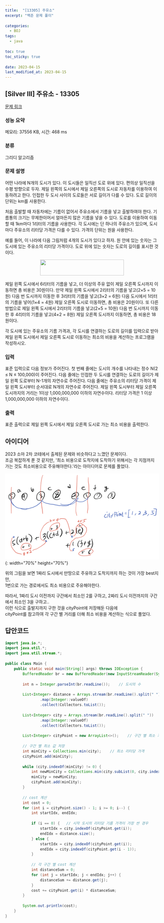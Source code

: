 ```yaml
---
title:  "[13305] 주유소"
excerpt: "백준 문제 풀이"

categories:
  - BOJ
tags:
  - java

toc: true
toc_sticky: true

date: 2023-04-15
last_modified_at: 2023-04-15
---
```

## [Silver III] 주유소 - 13305 

[문제 링크](https://www.acmicpc.net/problem/13305) 

### 성능 요약

메모리: 37556 KB, 시간: 468 ms

### 분류

그리디 알고리즘

### 문제 설명

<p>어떤 나라에 N개의 도시가 있다. 이 도시들은 일직선 도로 위에 있다. 편의상 일직선을 수평 방향으로 두자. 제일 왼쪽의 도시에서 제일 오른쪽의 도시로 자동차를 이용하여 이동하려고 한다. 인접한 두 도시 사이의 도로들은 서로 길이가 다를 수 있다. 도로 길이의 단위는 km를 사용한다.</p>

<p>처음 출발할 때 자동차에는 기름이 없어서 주유소에서 기름을 넣고 출발하여야 한다. 기름통의 크기는 무제한이어서 얼마든지 많은 기름을 넣을 수 있다. 도로를 이용하여 이동할 때 1km마다 1리터의 기름을 사용한다. 각 도시에는 단 하나의 주유소가 있으며, 도시 마다 주유소의 리터당 가격은 다를 수 있다. 가격의 단위는 원을 사용한다.</p>

<p>예를 들어, 이 나라에 다음 그림처럼 4개의 도시가 있다고 하자. 원 안에 있는 숫자는 그 도시에 있는 주유소의 리터당 가격이다. 도로 위에 있는 숫자는 도로의 길이를 표시한 것이다. </p>

<p style="text-align: center;"><img alt="" src="https://onlinejudgeimages.s3-ap-northeast-1.amazonaws.com/problem/13305/1.png" style="height:52px; width:274px"></p>

<p>제일 왼쪽 도시에서 6리터의 기름을 넣고, 더 이상의 주유 없이 제일 오른쪽 도시까지 이동하면 총 비용은 30원이다. 만약 제일 왼쪽 도시에서 2리터의 기름을 넣고(2×5 = 10원) 다음 번 도시까지 이동한 후 3리터의 기름을 넣고(3×2 = 6원) 다음 도시에서 1리터의 기름을 넣어(1×4 = 4원) 제일 오른쪽 도시로 이동하면, 총 비용은 20원이다. 또 다른 방법으로 제일 왼쪽 도시에서 2리터의 기름을 넣고(2×5 = 10원) 다음 번 도시까지 이동한 후 4리터의 기름을 넣고(4×2 = 8원) 제일 오른쪽 도시까지 이동하면, 총 비용은 18원이다.</p>

<p>각 도시에 있는 주유소의 기름 가격과, 각 도시를 연결하는 도로의 길이를 입력으로 받아 제일 왼쪽 도시에서 제일 오른쪽 도시로 이동하는 최소의 비용을 계산하는 프로그램을 작성하시오.</p>

### 입력 

 <p>표준 입력으로 다음 정보가 주어진다. 첫 번째 줄에는 도시의 개수를 나타내는 정수 N(2 ≤ N ≤ 100,000)이 주어진다. 다음 줄에는 인접한 두 도시를 연결하는 도로의 길이가 제일 왼쪽 도로부터 N-1개의 자연수로 주어진다. 다음 줄에는 주유소의 리터당 가격이 제일 왼쪽 도시부터 순서대로 N개의 자연수로 주어진다. 제일 왼쪽 도시부터 제일 오른쪽 도시까지의 거리는 1이상 1,000,000,000 이하의 자연수이다. 리터당 가격은 1 이상 1,000,000,000 이하의 자연수이다. </p>

### 출력 

 <p>표준 출력으로 제일 왼쪽 도시에서 제일 오른쪽 도시로 가는 최소 비용을 출력한다. </p>


## 아이디어
2023 소마 2차 코테에서 출제된 문제와 비슷하다고 느꼈던 문제이다.  
조금 복잡하게 푼 것 같지만, '최소 비용으로 도착지에 도착하기 위해서는 각 지점까지 가는 것도 최소비용으로 주유해야한다.'라는 아이디어로 문제를 풀었다.  

![image](/assets/images/boj/13305.png){: width="70%" height="70%"}<br>

위의 그림을 보면 1짜리 도시에서 만땅으로 주유하고 도착지까지 하는 것이 가장 best지만,  
1번으로 가는 경로에서도 최소 비용으로 주유해야한다.  

따라서, 1짜리 도시 이전까지 구간에서 최소인 2를 구하고, 2짜리 도시 이전까지의 구간에서 최소인 3을 구하고..  
이런 식으로 출발지까지 구한 것을 cityPoint에 저장해둔 다음에  
cityPoint를 참고하여 각 구간 별 거리를 더해 최소 비용을 계산하는 식으로 풀었다.  


## 답안코드
```java
import java.io.*;
import java.util.*;
import java.util.stream.*;

public class Main {
    public static void main(String[] args) throws IOException {
        BufferedReader br = new BufferedReader(new InputStreamReader(System.in));

        int n = Integer.parseInt(br.readLine());    // 도시의 수

        List<Integer> distance = Arrays.stream(br.readLine().split(" "))    // 도로의 길이
                .map(Integer::valueOf)
                .collect(Collectors.toList());

        List<Integer> city = Arrays.stream(br.readLine().split(" "))    // 주유소의 리터당 가격
                .map(Integer::valueOf)
                .collect(Collectors.toList());

        List<Integer> cityPoint = new ArrayList<>();    // 구간 별 최소 가격 저장

        // 구간 별 최소 값 저장
        int minCity = Collections.min(city);    // 최소 리터당 가격
        cityPoint.add(minCity);

        while (city.indexOf(minCity) != 0) {
            int newMinCity = Collections.min(city.subList(0, city.indexOf(minCity)));
            minCity = newMinCity;
            cityPoint.add(minCity);
        }

        // cost 계산
        int cost = 0;
        for (int i = cityPoint.size() - 1; i >= 0; i--) {
            int startIdx, endIdx;

            if (i == 0) {   // 시작 도시의 리터당 기름 가격이 가장 싼 경우
                startIdx = city.indexOf(cityPoint.get(i));
                endIdx = distance.size();
            } else {
                startIdx = city.indexOf(cityPoint.get(i));
                endIdx = city.indexOf(cityPoint.get(i - 1));
            }

            // 각 구간 별 cost 계산
            int distanceSum = 0;
            for (int j = startIdx; j < endIdx; j++) {
                distanceSum += distance.get(j);
            }
            cost += cityPoint.get(i) * distanceSum;
        }

        System.out.println(cost);
    }
}
```